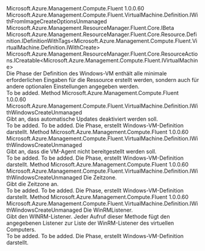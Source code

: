 <Type Name="IWithWindowsCreateUnmanaged" FullName="Microsoft.Azure.Management.Compute.Fluent.VirtualMachine.Definition.IWithWindowsCreateUnmanaged">
  <TypeSignature Language="C#" Value="public interface IWithWindowsCreateUnmanaged : Microsoft.Azure.Management.Compute.Fluent.VirtualMachine.Definition.IWithFromImageCreateOptionsUnmanaged, Microsoft.Azure.Management.ResourceManager.Fluent.Core.IBeta, Microsoft.Azure.Management.ResourceManager.Fluent.Core.Resource.Definition.IDefinitionWithTags&lt;Microsoft.Azure.Management.Compute.Fluent.VirtualMachine.Definition.IWithCreate&gt;, Microsoft.Azure.Management.ResourceManager.Fluent.Core.ResourceActions.ICreatable&lt;Microsoft.Azure.Management.Compute.Fluent.IVirtualMachine&gt;" />
  <TypeSignature Language="ILAsm" Value=".class public interface auto ansi abstract IWithWindowsCreateUnmanaged implements class Microsoft.Azure.Management.Compute.Fluent.VirtualMachine.Definition.IWithAvailabilitySet, class Microsoft.Azure.Management.Compute.Fluent.VirtualMachine.Definition.IWithBootDiagnostics, class Microsoft.Azure.Management.Compute.Fluent.VirtualMachine.Definition.IWithCreate, class Microsoft.Azure.Management.Compute.Fluent.VirtualMachine.Definition.IWithExtension, class Microsoft.Azure.Management.Compute.Fluent.VirtualMachine.Definition.IWithFromImageCreateOptionsUnmanaged, class Microsoft.Azure.Management.Compute.Fluent.VirtualMachine.Definition.IWithManagedServiceIdentity, class Microsoft.Azure.Management.Compute.Fluent.VirtualMachine.Definition.IWithOSDiskSettings, class Microsoft.Azure.Management.Compute.Fluent.VirtualMachine.Definition.IWithPlan, class Microsoft.Azure.Management.Compute.Fluent.VirtualMachine.Definition.IWithSecondaryNetworkInterface, class Microsoft.Azure.Management.Compute.Fluent.VirtualMachine.Definition.IWithStorageAccount, class Microsoft.Azure.Management.Compute.Fluent.VirtualMachine.Definition.IWithUnmanagedCreate, class Microsoft.Azure.Management.Compute.Fluent.VirtualMachine.Definition.IWithUnmanagedDataDisk, class Microsoft.Azure.Management.Compute.Fluent.VirtualMachine.Definition.IWithVMSize, class Microsoft.Azure.Management.ResourceManager.Fluent.Core.IBeta, class Microsoft.Azure.Management.ResourceManager.Fluent.Core.Resource.Definition.IDefinitionWithTags`1&lt;class Microsoft.Azure.Management.Compute.Fluent.VirtualMachine.Definition.IWithCreate&gt;, class Microsoft.Azure.Management.ResourceManager.Fluent.Core.ResourceActions.ICreatable`1&lt;class Microsoft.Azure.Management.Compute.Fluent.IVirtualMachine&gt;, class Microsoft.Azure.Management.ResourceManager.Fluent.Core.ResourceActions.IIndexable" />
  <TypeSignature Language="DocId" Value="T:Microsoft.Azure.Management.Compute.Fluent.VirtualMachine.Definition.IWithWindowsCreateUnmanaged" />
  <TypeSignature Language="VB.NET" Value="Public Interface IWithWindowsCreateUnmanaged&#xA;Implements IBeta, ICreatable(Of IVirtualMachine), IDefinitionWithTags(Of IWithCreate), IWithFromImageCreateOptionsUnmanaged" />
  <TypeSignature Language="F#" Value="type IWithWindowsCreateUnmanaged = interface&#xA;    interface IWithFromImageCreateOptionsUnmanaged&#xA;    interface IWithUnmanagedCreate&#xA;    interface IWithUnmanagedDataDisk&#xA;    interface IWithCreate&#xA;    interface ICreatable&lt;IVirtualMachine&gt;&#xA;    interface IIndexable&#xA;    interface IDefinitionWithTags&lt;IWithCreate&gt;&#xA;    interface IWithOSDiskSettings&#xA;    interface IWithVMSize&#xA;    interface IWithStorageAccount&#xA;    interface IWithAvailabilitySet&#xA;    interface IWithSecondaryNetworkInterface&#xA;    interface IWithExtension&#xA;    interface IWithPlan&#xA;    interface IWithBootDiagnostics&#xA;    interface IWithManagedServiceIdentity&#xA;    interface IBeta" />
  <AssemblyInfo>
    <AssemblyName>Microsoft.Azure.Management.Compute.Fluent</AssemblyName>
    <AssemblyVersion>1.0.0.60</AssemblyVersion>
  </AssemblyInfo>
  <Interfaces>
    <Interface>
      <InterfaceName>Microsoft.Azure.Management.Compute.Fluent.VirtualMachine.Definition.IWithFromImageCreateOptionsUnmanaged</InterfaceName>
    </Interface>
    <Interface>
      <InterfaceName>Microsoft.Azure.Management.ResourceManager.Fluent.Core.IBeta</InterfaceName>
    </Interface>
    <Interface>
      <InterfaceName>Microsoft.Azure.Management.ResourceManager.Fluent.Core.Resource.Definition.IDefinitionWithTags&lt;Microsoft.Azure.Management.Compute.Fluent.VirtualMachine.Definition.IWithCreate&gt;</InterfaceName>
    </Interface>
    <Interface>
      <InterfaceName>Microsoft.Azure.Management.ResourceManager.Fluent.Core.ResourceActions.ICreatable&lt;Microsoft.Azure.Management.Compute.Fluent.IVirtualMachine&gt;</InterfaceName>
    </Interface>
  </Interfaces>
  <Docs>
    <summary>
            Die Phase der Definition des Windows-VM enthält alle minimale erforderlichen Eingaben für die Ressource erstellt werden, sondern auch für andere optionalen Einstellungen angegeben werden.
            </summary>
    <remarks>To be added.</remarks>
  </Docs>
  <Members>
    <Member MemberName="WithoutAutoUpdate">
      <MemberSignature Language="C#" Value="public Microsoft.Azure.Management.Compute.Fluent.VirtualMachine.Definition.IWithWindowsCreateUnmanaged WithoutAutoUpdate ();" />
      <MemberSignature Language="ILAsm" Value=".method public hidebysig newslot virtual instance class Microsoft.Azure.Management.Compute.Fluent.VirtualMachine.Definition.IWithWindowsCreateUnmanaged WithoutAutoUpdate() cil managed" />
      <MemberSignature Language="DocId" Value="M:Microsoft.Azure.Management.Compute.Fluent.VirtualMachine.Definition.IWithWindowsCreateUnmanaged.WithoutAutoUpdate" />
      <MemberSignature Language="VB.NET" Value="Public Function WithoutAutoUpdate () As IWithWindowsCreateUnmanaged" />
      <MemberSignature Language="F#" Value="abstract member WithoutAutoUpdate : unit -&gt; Microsoft.Azure.Management.Compute.Fluent.VirtualMachine.Definition.IWithWindowsCreateUnmanaged" Usage="iWithWindowsCreateUnmanaged.WithoutAutoUpdate " />
      <MemberType>Method</MemberType>
      <AssemblyInfo>
        <AssemblyName>Microsoft.Azure.Management.Compute.Fluent</AssemblyName>
        <AssemblyVersion>1.0.0.60</AssemblyVersion>
      </AssemblyInfo>
      <ReturnValue>
        <ReturnType>Microsoft.Azure.Management.Compute.Fluent.VirtualMachine.Definition.IWithWindowsCreateUnmanaged</ReturnType>
      </ReturnValue>
      <Parameters />
      <Docs>
        <summary>
            Gibt an, dass automatische Updates deaktiviert werden soll.
            </summary>
        <returns>To be added.</returns>
        <remarks>To be added.</remarks>
        <return>Die Phase, erstellt Windows-VM-Definition darstellt.</return>
      </Docs>
    </Member>
    <Member MemberName="WithoutVMAgent">
      <MemberSignature Language="C#" Value="public Microsoft.Azure.Management.Compute.Fluent.VirtualMachine.Definition.IWithWindowsCreateUnmanaged WithoutVMAgent ();" />
      <MemberSignature Language="ILAsm" Value=".method public hidebysig newslot virtual instance class Microsoft.Azure.Management.Compute.Fluent.VirtualMachine.Definition.IWithWindowsCreateUnmanaged WithoutVMAgent() cil managed" />
      <MemberSignature Language="DocId" Value="M:Microsoft.Azure.Management.Compute.Fluent.VirtualMachine.Definition.IWithWindowsCreateUnmanaged.WithoutVMAgent" />
      <MemberSignature Language="VB.NET" Value="Public Function WithoutVMAgent () As IWithWindowsCreateUnmanaged" />
      <MemberSignature Language="F#" Value="abstract member WithoutVMAgent : unit -&gt; Microsoft.Azure.Management.Compute.Fluent.VirtualMachine.Definition.IWithWindowsCreateUnmanaged" Usage="iWithWindowsCreateUnmanaged.WithoutVMAgent " />
      <MemberType>Method</MemberType>
      <AssemblyInfo>
        <AssemblyName>Microsoft.Azure.Management.Compute.Fluent</AssemblyName>
        <AssemblyVersion>1.0.0.60</AssemblyVersion>
      </AssemblyInfo>
      <ReturnValue>
        <ReturnType>Microsoft.Azure.Management.Compute.Fluent.VirtualMachine.Definition.IWithWindowsCreateUnmanaged</ReturnType>
      </ReturnValue>
      <Parameters />
      <Docs>
        <summary>
            Gibt an, dass die VM-Agent nicht bereitgestellt werden soll.
            </summary>
        <returns>To be added.</returns>
        <remarks>To be added.</remarks>
        <return>Die Phase, erstellt Windows-VM-Definition darstellt.</return>
      </Docs>
    </Member>
    <Member MemberName="WithTimeZone">
      <MemberSignature Language="C#" Value="public Microsoft.Azure.Management.Compute.Fluent.VirtualMachine.Definition.IWithWindowsCreateUnmanaged WithTimeZone (string timeZone);" />
      <MemberSignature Language="ILAsm" Value=".method public hidebysig newslot virtual instance class Microsoft.Azure.Management.Compute.Fluent.VirtualMachine.Definition.IWithWindowsCreateUnmanaged WithTimeZone(string timeZone) cil managed" />
      <MemberSignature Language="DocId" Value="M:Microsoft.Azure.Management.Compute.Fluent.VirtualMachine.Definition.IWithWindowsCreateUnmanaged.WithTimeZone(System.String)" />
      <MemberSignature Language="VB.NET" Value="Public Function WithTimeZone (timeZone As String) As IWithWindowsCreateUnmanaged" />
      <MemberSignature Language="F#" Value="abstract member WithTimeZone : string -&gt; Microsoft.Azure.Management.Compute.Fluent.VirtualMachine.Definition.IWithWindowsCreateUnmanaged" Usage="iWithWindowsCreateUnmanaged.WithTimeZone timeZone" />
      <MemberType>Method</MemberType>
      <AssemblyInfo>
        <AssemblyName>Microsoft.Azure.Management.Compute.Fluent</AssemblyName>
        <AssemblyVersion>1.0.0.60</AssemblyVersion>
      </AssemblyInfo>
      <ReturnValue>
        <ReturnType>Microsoft.Azure.Management.Compute.Fluent.VirtualMachine.Definition.IWithWindowsCreateUnmanaged</ReturnType>
      </ReturnValue>
      <Parameters>
        <Parameter Name="timeZone" Type="System.String" />
      </Parameters>
      <Docs>
        <param name="timeZone">Die Zeitzone.</param>
        <summary>
            Gibt die Zeitzone an.
            </summary>
        <returns>To be added.</returns>
        <remarks>To be added.</remarks>
        <return>Die Phase, erstellt Windows-VM-Definition darstellt.</return>
      </Docs>
    </Member>
    <Member MemberName="WithWinRM">
      <MemberSignature Language="C#" Value="public Microsoft.Azure.Management.Compute.Fluent.VirtualMachine.Definition.IWithWindowsCreateUnmanaged WithWinRM (Microsoft.Azure.Management.Compute.Fluent.Models.WinRMListener listener);" />
      <MemberSignature Language="ILAsm" Value=".method public hidebysig newslot virtual instance class Microsoft.Azure.Management.Compute.Fluent.VirtualMachine.Definition.IWithWindowsCreateUnmanaged WithWinRM(class Microsoft.Azure.Management.Compute.Fluent.Models.WinRMListener listener) cil managed" />
      <MemberSignature Language="DocId" Value="M:Microsoft.Azure.Management.Compute.Fluent.VirtualMachine.Definition.IWithWindowsCreateUnmanaged.WithWinRM(Microsoft.Azure.Management.Compute.Fluent.Models.WinRMListener)" />
      <MemberSignature Language="VB.NET" Value="Public Function WithWinRM (listener As WinRMListener) As IWithWindowsCreateUnmanaged" />
      <MemberSignature Language="F#" Value="abstract member WithWinRM : Microsoft.Azure.Management.Compute.Fluent.Models.WinRMListener -&gt; Microsoft.Azure.Management.Compute.Fluent.VirtualMachine.Definition.IWithWindowsCreateUnmanaged" Usage="iWithWindowsCreateUnmanaged.WithWinRM listener" />
      <MemberType>Method</MemberType>
      <AssemblyInfo>
        <AssemblyName>Microsoft.Azure.Management.Compute.Fluent</AssemblyName>
        <AssemblyVersion>1.0.0.60</AssemblyVersion>
      </AssemblyInfo>
      <ReturnValue>
        <ReturnType>Microsoft.Azure.Management.Compute.Fluent.VirtualMachine.Definition.IWithWindowsCreateUnmanaged</ReturnType>
      </ReturnValue>
      <Parameters>
        <Parameter Name="listener" Type="Microsoft.Azure.Management.Compute.Fluent.Models.WinRMListener" />
      </Parameters>
      <Docs>
        <param name="listener">Die WinRMListener.</param>
        <summary>
            Gibt den WINRM-Listener.
            Jeder Aufruf dieser Methode fügt den angegebenen Listener zur Liste der WinRM-Listener des virtuellen Computers.
            </summary>
        <returns>To be added.</returns>
        <remarks>To be added.</remarks>
        <return>Die Phase, erstellt Windows-VM-Definition darstellt.</return>
      </Docs>
    </Member>
  </Members>
</Type>